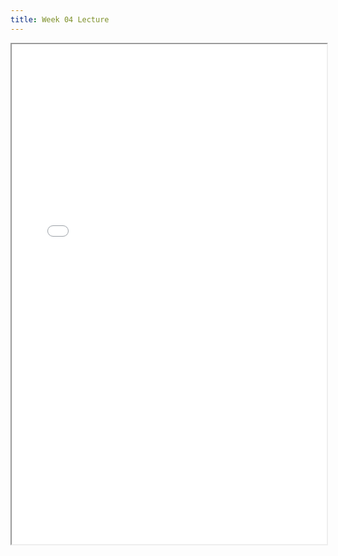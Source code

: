 ```yaml
---
title: Week 04 Lecture
---
```


<iframe src="/lectures/week-04.pdf" width="100%" height="800"></iframe>

